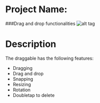 Project Name:
===============================
###Drag and drop functionalities
![alt tag](http://s11.postimg.org/xh2x87hb7/Screen_Shot.png)

Description
===============================

The draggable has the following features:
* Dragging
* Drag and drop
* Snapping
* Resizing
* Rotation
* Doubletap to delete

